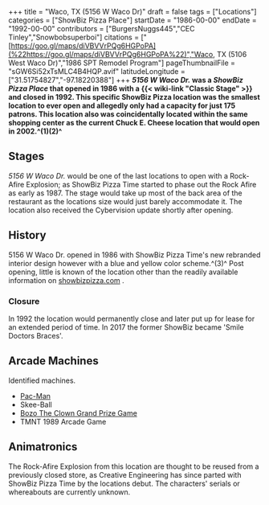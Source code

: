 +++
title = "Waco, TX (5156 W Waco Dr)"
draft = false
tags = ["Locations"]
categories = ["ShowBiz Pizza Place"]
startDate = "1986-00-00"
endDate = "1992-00-00"
contributors = ["BurgersNuggs445","CEC Tinley","Snowbobsuperboi"]
citations = ["[https://goo.gl/maps/diVBVVrPQg6HGPoPA](%22https://goo.gl/maps/diVBVVrPQg6HGPoPA%22)","Waco, TX (5106 West Waco Dr)","1986 SPT Remodel Program"]
pageThumbnailFile = "sGW6Si52xTsMLC4B4HQP.avif"
latitudeLongitude = ["31.51754827","-97.18220388"]
+++
***5156 W Waco Dr.* was a *ShowBiz Pizza Place* that opened in 1986 with a {{< wiki-link "Classic Stage" >}} and closed in 1992.
This specific ShowBiz Pizza location was the smallest location to ever open and allegedly only had a capacity for just 175 patrons. This location also was coincidentally located within the same shopping center as the current Chuck E. Cheese location that would open in 2002.^(1)(2)^**

## Stages

*5156 W Waco Dr.* would be one of the last locations to open with a Rock-Afire Explosion; as ShowBiz Pizza Time started to phase out the Rock Afire as early as 1987. The stage would take up most of the back area of the restaurant as the locations size would just barely accommodate it. The location also received the Cybervision update shortly after opening.

## History

5156 W Waco Dr. opened in 1986 with ShowBiz Pizza Time's new rebranded interior design however with a blue and yellow color scheme.^(3)^ Post opening, little is known of the location other than the readily available information on [showbizpizza.com](https://www.showbizpizza.com/photos/spp/tx_waco/index.html) .

### Closure

In 1992 the location would permanently close and later put up for lease for an extended period of time. In 2017 the former ShowBiz became 'Smile Doctors Braces'.

## Arcade Machines

Identified machines.

- [Pac-Man](https://en.wikipedia.org/wiki/Pac-Man)
- Skee-Ball
- [Bozo The Clown Grand Prize Game](https://www.arcade-museum.com/game_detail.php?game_id=19660)
- TMNT 1989 Arcade Game

## Animatronics

The Rock-Afire Explosion from this location are thought to be reused from a previously closed store, as Creative Engineering has since parted with ShowBiz Pizza Time by the locations debut. The characters' serials or whereabouts are currently unknown.
